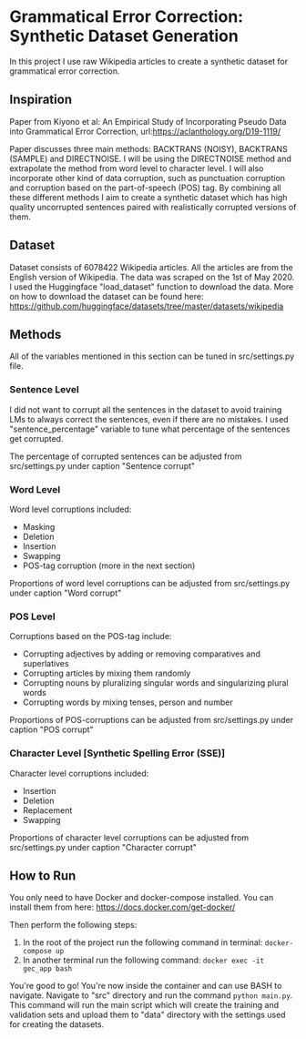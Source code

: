 # Grammatical Error Correction: Synthetic Dataset Generation
In this project I use raw Wikipedia articles to create a synthetic dataset for grammatical error correction. 

## Inspiration
Paper from Kiyono et al: An Empirical Study of Incorporating Pseudo Data
into Grammatical Error Correction, url:https://aclanthology.org/D19-1119/

Paper discusses three main methods: BACKTRANS (NOISY), BACKTRANS (SAMPLE) and DIRECTNOISE.
I will be using the DIRECTNOISE method and extrapolate the method from word level to character level. I will also incorporate other kind of data corruption, such as punctuation corruption and corruption based on the part-of-speech (POS) tag. By combining all these different methods I aim to create a synthetic dataset which has high quality uncorrupted sentences paired with realistically corrupted versions of them.

## Dataset
Dataset consists of 6078422 Wikipedia articles. All the articles are from the English version of Wikipedia. The data was scraped on the 1st of May 2020. I used the Huggingface "load_dataset" function to download the data. More on how to download the dataset can be found here: https://github.com/huggingface/datasets/tree/master/datasets/wikipedia

## Methods
All of the variables mentioned in this section can be tuned in src/settings.py file.

### Sentence Level
I did not want to corrupt all the sentences in the dataset to avoid training LMs to always correct the sentences, even if there are no mistakes. I used "sentence_percentage" variable to tune what percentage of the sentences get corrupted. 

The percentage of corrupted sentences can be adjusted from src/settings.py under caption "Sentence corrupt"

### Word Level
Word level corruptions included:
- Masking
- Deletion
- Insertion
- Swapping
- POS-tag corruption (more in the next section)

Proportions of word level corruptions can be adjusted from src/settings.py under caption "Word corrupt"

### POS Level
Corruptions based on the POS-tag include:
- Corrupting adjectives by adding or removing comparatives and superlatives
- Corrupting articles by mixing them randomly
- Corrupting nouns by pluralizing singular words and singularizing plural words
- Corrupting words by mixing tenses, person and number

Proportions of POS-corruptions can be adjusted from src/settings.py under caption "POS corrupt"

### Character Level [Synthetic Spelling Error (SSE)]
Character level corruptions included:
- Insertion
- Deletion
- Replacement
- Swapping

Proportions of character level corruptions can be adjusted from src/settings.py under caption "Character corrupt"

## How to Run
You only need to have Docker and docker-compose installed. You can install them from here: https://docs.docker.com/get-docker/

Then perform the following steps:
1. In the root of the project run the following command in terminal: ```docker-compose up```
2. In another terminal run the following command: ```docker exec -it gec_app bash```

You're good to go! You're now inside the container and can use BASH to navigate. Navigate to "src" directory and run the command ```python main.py```. This command will run the main script which will create the training and validation sets and upload them to "data" directory with the settings used for creating the datasets.